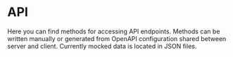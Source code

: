 # API

Here you can find methods for accessing API endpoints.
Methods can be written manually or generated from OpenAPI configuration shared between server and client.
Currently mocked data is located in JSON files.
